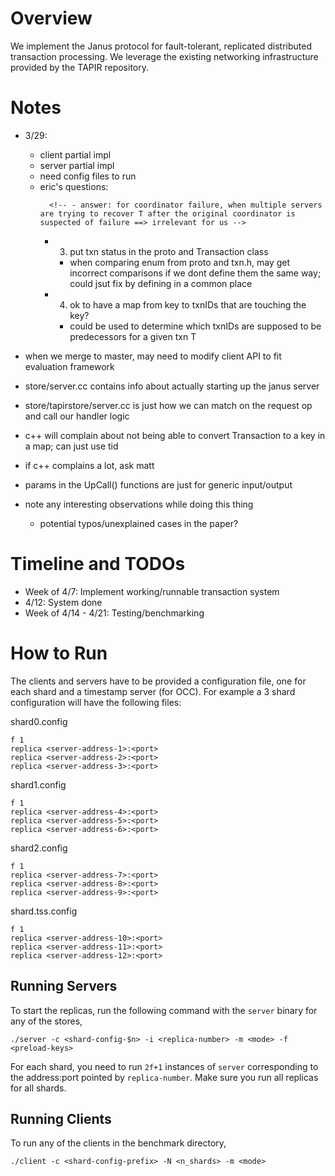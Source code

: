 # Overview
We implement the Janus protocol for fault-tolerant, replicated distributed transaction processing. We leverage the existing networking infrastructure provided by the TAPIR repository.

# Notes

- 3/29:
	- client partial impl
	- server partial impl
	- need config files to run
	- eric's questions:
		<!-- - 1) when would the txn already be in the graph -->
		<!-- - 2) preaccept phase: why should ballot be < highestballot(T) -->
			<!-- - answer: for coordinator failure, when multiple servers are trying to recover T after the original coordinator is suspected of failure ==> irrelevant for us -->
		- 3) put txn status in the proto and Transaction class
			- when comparing enum from proto and txn.h, may get incorrect comparisons if we dont define them the same way; could jsut fix by defining in a common place
		- 4) ok to have a map from key to txnIDs that are touching the key?
			- could be used to determine which txnIDs are supposed to be predecessors for a given txn T

- when we merge to master, may need to modify client API to fit evaluation framework

- store/server.cc contains info about actually starting up the janus server
- store/tapirstore/server.cc is just how we can match on the request op and call our handler logic

- c++ will complain about not being able to convert Transaction to a key in a map; can just use tid

- if c++ complains a lot, ask matt

- params in the UpCall() functions are just for generic input/output

- note any interesting observations while doing this thing
	- potential typos/unexplained cases in the paper?

# Timeline and TODOs
- Week of 4/7: Implement working/runnable transaction system
- 4/12: System done
- Week of 4/14 - 4/21: Testing/benchmarking

# How to Run

The clients and servers have to be provided a configuration file, one
for each shard and a timestamp server (for OCC). For example a 3 shard
configuration will have the following files:

shard0.config
```
f 1  
replica <server-address-1>:<port>
replica <server-address-2>:<port>
replica <server-address-3>:<port>
```
shard1.config
```
f 1
replica <server-address-4>:<port>
replica <server-address-5>:<port>
replica <server-address-6>:<port>
```
shard2.config
```
f 1
replica <server-address-7>:<port>
replica <server-address-8>:<port>
replica <server-address-9>:<port>
```
shard.tss.config
```
f 1
replica <server-address-10>:<port>
replica <server-address-11>:<port>
replica <server-address-12>:<port>
```

## Running Servers
To start the replicas, run the following command with the `server`
binary for any of the stores,

`./server -c <shard-config-$n> -i <replica-number> -m <mode> -f <preload-keys>`

For each shard, you need to run `2f+1` instances of `server`
corresponding to the address:port pointed by `replica-number`.
Make sure you run all replicas for all shards.


## Running Clients
To run any of the clients in the benchmark directory,

`./client -c <shard-config-prefix> -N <n_shards> -m <mode>`
